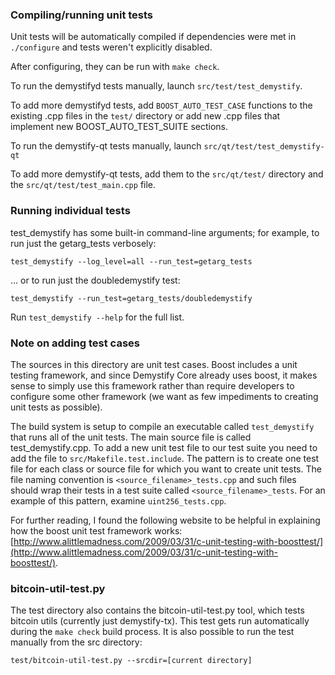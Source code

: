 ### Compiling/running unit tests

Unit tests will be automatically compiled if dependencies were met in `./configure`
and tests weren't explicitly disabled.

After configuring, they can be run with `make check`.

To run the demystifyd tests manually, launch `src/test/test_demystify`.

To add more demystifyd tests, add `BOOST_AUTO_TEST_CASE` functions to the existing
.cpp files in the `test/` directory or add new .cpp files that
implement new BOOST_AUTO_TEST_SUITE sections.

To run the demystify-qt tests manually, launch `src/qt/test/test_demystify-qt`

To add more demystify-qt tests, add them to the `src/qt/test/` directory and
the `src/qt/test/test_main.cpp` file.

### Running individual tests

test_demystify has some built-in command-line arguments; for
example, to run just the getarg_tests verbosely:

    test_demystify --log_level=all --run_test=getarg_tests

... or to run just the doubledemystify test:

    test_demystify --run_test=getarg_tests/doubledemystify

Run `test_demystify --help` for the full list.

### Note on adding test cases

The sources in this directory are unit test cases.  Boost includes a
unit testing framework, and since Demystify Core already uses boost, it makes
sense to simply use this framework rather than require developers to
configure some other framework (we want as few impediments to creating
unit tests as possible).

The build system is setup to compile an executable called `test_demystify`
that runs all of the unit tests.  The main source file is called
test_demystify.cpp. To add a new unit test file to our test suite you need 
to add the file to `src/Makefile.test.include`. The pattern is to create 
one test file for each class or source file for which you want to create 
unit tests.  The file naming convention is `<source_filename>_tests.cpp` 
and such files should wrap their tests in a test suite 
called `<source_filename>_tests`. For an example of this pattern, 
examine `uint256_tests.cpp`.

For further reading, I found the following website to be helpful in
explaining how the boost unit test framework works:
[http://www.alittlemadness.com/2009/03/31/c-unit-testing-with-boosttest/](http://www.alittlemadness.com/2009/03/31/c-unit-testing-with-boosttest/).

### bitcoin-util-test.py

The test directory also contains the bitcoin-util-test.py tool, which tests bitcoin utils (currently just demystify-tx). This test gets run automatically during the `make check` build process. It is also possible to run the test manually from the src directory:

```
test/bitcoin-util-test.py --srcdir=[current directory]

```